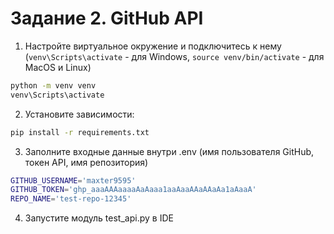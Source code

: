 # Задание 2. GitHub API

1. Настройте виртуальное окружение и подключитесь к нему (``venv\Scripts\activate`` - для Windows, ``source venv/bin/activate`` - для MacOS и Linux)
```bash
python -m venv venv
venv\Scripts\activate
```

2. Установите зависимости:
```bash
pip install -r requirements.txt
```

3. Заполните входные данные внутри .env (имя пользователя GitHub, токен API, имя репозитория)

```bash
GITHUB_USERNAME='maxter9595'
GITHUB_TOKEN='ghp_aaaAAAaaaaAaAaaa1aaAaaAAaAAaAa1aAaaA'
REPO_NAME='test-repo-12345'
```

4. Запустите модуль test_api.py в IDE
